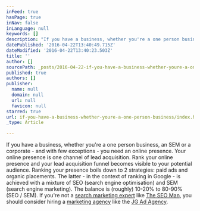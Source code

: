 ```yaml
---
inFeed: true
hasPage: true
inNav: false
inLanguage: null
keywords: []
description: "If you have a business, whether you're a one person business, an SEM or a corporate - and with few exceptions - you need an online presence. Your online presence is one channel of lead acquisition. Rank your online presence and your lead acquisition funnel becomes visible to your potential audience. Ranking your presence boils down to 2 strategies: paid ads and organic placements. The latter - in the context of ranking in Google - is achieved with a mixture of SEO (search engine optimisation) and SEM (search engine marketing). The balance is (roughly) 10-20% to 80-90% (SEO / SEM). If you're not a search marketing expert like The SEO Man, you should consider hiring a marketing agency like the JG Ad Agency."
datePublished: '2016-04-22T13:40:49.715Z'
dateModified: '2016-04-22T13:40:23.503Z'
title: ''
author: []
sourcePath: _posts/2016-04-22-if-you-have-a-business-whether-youre-a-one-person-business.md
published: true
authors: []
publisher:
  name: null
  domain: null
  url: null
  favicon: null
starred: true
url: if-you-have-a-business-whether-youre-a-one-person-business/index.html
_type: Article

---
```

If you have a business, whether you're a one person business, an SEM or a corporate - and with few exceptions - you need an online presence. Your online presence is one channel of lead acquisition. Rank your online presence and your lead acquisition funnel becomes visible to your potential audience. Ranking your presence boils down to 2 strategies: paid ads and organic placements. The latter - in the context of ranking in Google - is achieved with a mixture of SEO (search engine optimisation) and SEM (search engine marketing). The balance is (roughly) 10-20% to 80-90% (SEO / SEM). If you're not a [search marketing expert][0] like [The SEO Man][0], you should consider hiring a [marketing agency][1] like the [JG Ad Agency][1].

[0]: http://www.theseoman.co.uk/
[1]: http://www.josegonzalez.co.uk/